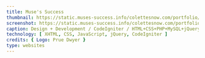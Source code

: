 ```yaml
---
title: Muse's Success
thumbnail: https://static.muses-success.info/colettesnow.com/portfolio/muses-success-2.0/screenshot.png
screenshot: https://static.muses-success.info/colettesnow.com/portfolio/muses-success-2.0/screenshot.png
caption: Design + Development / CodeIgniter / HTML+CSS+PHP+MySQL+jQuery - Muse's Success
technology: [ XHTML, CSS, JavaScript, jQuery, CodeIgniter ]
credits: { Logo: Prue Dwyer }
type: websites
---
```

